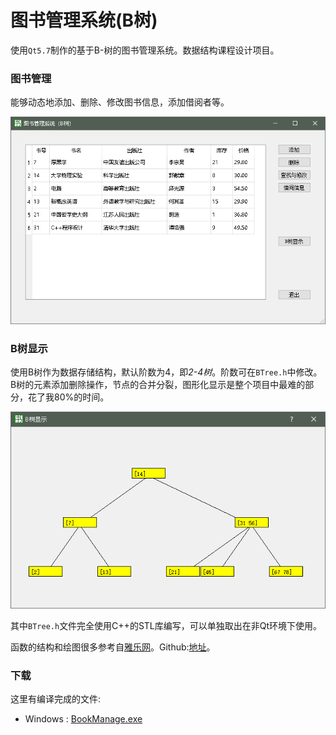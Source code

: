 # 图书管理系统(B树)

使用`Qt5.7`制作的基于B-树的图书管理系统。数据结构课程设计项目。

### 图书管理

能够动态地添加、删除、修改图书信息，添加借阅者等。

![图书管理主界面](https://github.com/Lazyb0x/Archives/raw/master/Release/BookManage/BM.mainwindow.png)

### B树显示

使用B树作为数据存储结构，默认阶数为4，即*2-4树*。阶数可在`BTree.h`中修改。B树的元素添加删除操作，节点的合并分裂，图形化显示是整个项目中最难的部分，花了我80%的时间。

![B树显示界面](https://github.com/Lazyb0x/Archives/raw/master/Release/BookManage/BM.B-Tree.png)

其中`BTree.h`文件完全使用C++的STL库编写，可以单独取出在非Qt环境下使用。

函数的结构和绘图很多参考自[雅乐网](www.yalewoo.com)。Github:[地址](https://github.com/yalewoo/cpp-data-structure)。

### 下载

这里有编译完成的文件:
* Windows : [BookManage.exe](https://github.com/Lazyb0x/Archives/raw/master/Release/BookManage/BookManage.exe)


